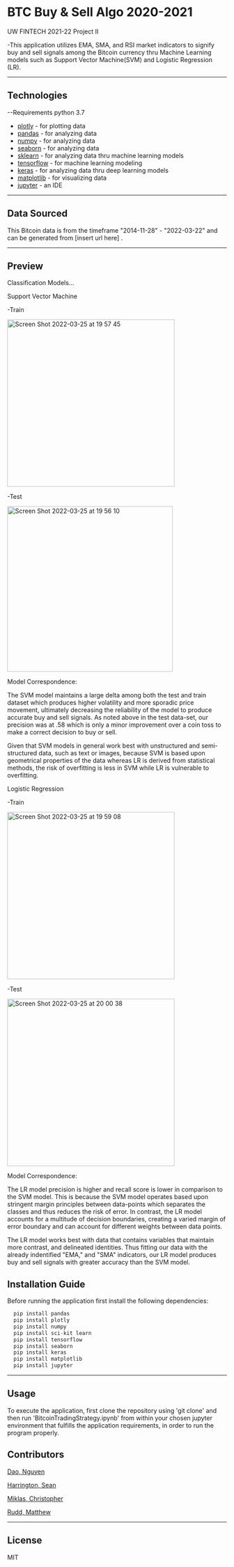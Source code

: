 # BTC Buy & Sell Algo 2020-2021

UW FINTECH 2021-22 Project II

-This application utilizes EMA, SMA, and RSI market indicators to signify buy and sell signals among the Bitcoin currency thru Machine Learning models such as Support Vector Machine(SVM) and Logistic Regression (LR). 
 
---

## Technologies
--Requirements
python 3.7

- [plotly](https://pypi.org/project/plotly/) - for plotting data
- [pandas](https://pypi.org/project/pandas/) - for analyzing data 
- [numpy](https://pypi.org/project/numpy/) - for analyzing data 
- [seaborn](https://pypi.org/project/seaborn/) - for analyzing data
- [sklearn](https://pypi.org/project/sklearn/) - for analyzing data thru machine learning models
- [tensorflow](https://pypi.org/project/tensorflow/) - for machine learning modeling
- [keras](https://pypi.org/project/keras/) - for analyzing data thru deep learning models
- [matplotlib](https://pypi.org/project/matplotlib/) - for visualizing data
- [jupyter](https://pypi.org/project/jupyterlab/) - an IDE
 

---

## Data Sourced

This Bitcoin data is from the timeframe "2014-11-28" - "2022-03-22" and can be generated from [insert url here] <URL>.

---


## Preview

Classification Models...

Support Vector Machine

-Train
	
<img width="384" alt="Screen Shot 2022-03-25 at 19 57 45" src="https://user-images.githubusercontent.com/94579605/160222214-6bb64af7-3e54-4d60-bea8-37d1cf96d52e.png">


		
-Test
	
<img width="380" alt="Screen Shot 2022-03-25 at 19 56 10" src="https://user-images.githubusercontent.com/94579605/160222167-56455a08-aa6f-4fe4-b21c-3be72e3a7dbf.png">


	
Model Correspondence:
	
The SVM model maintains a large delta among both the test and train dataset which produces higher volatility and more sporadic price movement, ultimately decreasing the reliability of the model to produce accurate buy and sell signals. As noted above in the test data-set, our precision was at .58 which is only a minor improvement over a coin toss to make a correct decision to buy or sell. 

Given that SVM models in general work best with unstructured and semi-structured data, such as text or images, because SVM is based upon geometrical properties of the data whereas LR is derived from statistical methods, the risk of overfitting is less in SVM while LR is vulnerable to overfitting.
	
	
Logistic Regression
	
	
-Train
	
<img width="384" alt="Screen Shot 2022-03-25 at 19 59 08" src="https://user-images.githubusercontent.com/94579605/160222267-d474788d-fab1-4247-998b-a6b291f2e913.png">


	
-Test
	
<img width="384" alt="Screen Shot 2022-03-25 at 20 00 38" src="https://user-images.githubusercontent.com/94579605/160222304-c45e1ccb-b06c-4426-aaac-2c10df79a157.png">



Model Correspondence:

The LR model precision is higher and recall score is lower in comparison to the SVM model. This is because the SVM model operates based upon stringent margin principles between data-points which separates the classes and thus reduces the risk of error. In contrast, the LR model accounts for a multitude of decision boundaries, creating a varied margin of error boundary and can account for different weights between data points. 
	
The LR model works best with data that contains variables that maintain more contrast, and delineated identities. Thus fitting our data  with the already indentified "EMA," and "SMA" indicators, our LR model produces buy and sell signals with greater accuracy than the SVM model. 
 
				
## Installation Guide

Before running the application first install the following dependencies:

```python
  pip install pandas
  pip install plotly
  pip install numpy
  pip install sci-kit learn
  pip install tensorflow
  pip install seaborn
  pip install keras
  pip install matplotlib
  pip install jupyter

```
---
## Usage
To execute the application, first clone the repository using 'git clone' and then run 'BitcoinTradingStrategy.ipynb' from within your chosen jupyter environment that fulfills the application requirements, in order to run the program properly. 


## Contributors

[Dao, Nguyen](https://www.linkedin.com/in/nguyen-dao-a55669215/)

[Harrington, Sean](https://www.linkedin.com/in/sean-harrington16/)

[Miklas, Christopher](https://www.linkedin.com/in/christopher-miklas) 

[Rudd, Matthew](https://www.linkedin.com/in/matthewp-rudd/)


---

## License

MIT

